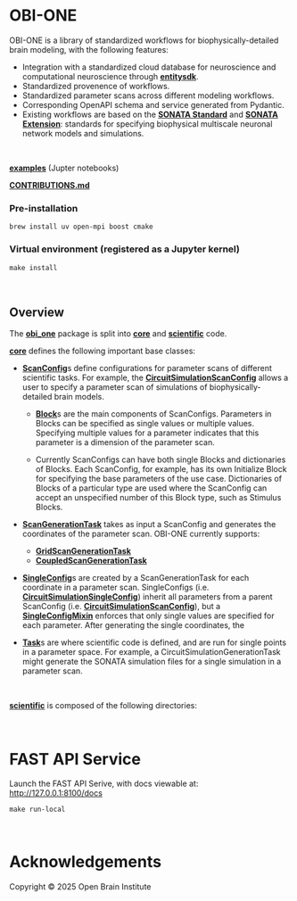 # OBI-ONE

OBI-ONE is a library of standardized workflows for biophysically-detailed brain modeling, with the following features:
- Integration with a standardized cloud database for neuroscience and computational neuroscience through [**entitysdk**](github.com/openbraininstitute/entitysdk).
- Standardized provenence of workflows.
- Standardized parameter scans across different modeling workflows.
- Corresponding OpenAPI schema and service generated from Pydantic.
- Existing workflows are based on the [**SONATA Standard**](https://github.com/AllenInstitute/sonata) and [**SONATA Extension**](https://sonata-extension.readthedocs.io/en/latest/sonata_simulation.html): standards for specifying biophysical multiscale neuronal network models and simulations.

<br>

[**examples**](examples/) (Jupter notebooks)

[**CONTRIBUTIONS.md**](CONTRIBUTIONS.md)



### Pre-installation
```
brew install uv open-mpi boost cmake
```

### Virtual environment (registered as a Jupyter kernel)
```
make install
```

<br>


## Overview

The [**obi_one**](obi_one/core/) package is split into [**core**](obi_one/core/) and [**scientific**](obi_one/scientific/) code.

[**core**](core/) defines the following important base classes:

- [**ScanConfig**](obi_one/core/scan_config.py)s define configurations for parameter scans of different scientific tasks. For example, the [**CircuitSimulationScanConfig**](obi_one/scientific/simulation/simulations.py) allows a user to specify a parameter scan of simulations of biophysically-detailed brain models.

    - [**Block**](obi_one/core/block.py)s are the main components of ScanConfigs. Parameters in Blocks can be specified as single values or multiple values. Specifying multiple values for a parameter indicates that this parameter is a dimension of the parameter scan.

    - Currently ScanConfigs can have both single Blocks and dictionaries of Blocks. Each ScanConfig, for example, has its own Initialize Block for specifying the base parameters of the use case. Dictionaries of Blocks of a particular type are used where the ScanConfig can accept an unspecified number of this Block type, such as Stimulus Blocks.

- [**ScanGenerationTask**](obi_one/core/scan_generation_task.py) takes as input a ScanConfig and generates the coordinates of the parameter scan. OBI-ONE currently supports: 
    - [**GridScanGenerationTask**](obi_one/core/scan_generation_task.py)
    - [**CoupledScanGenerationTask**](obi_one/core/scan_generation_task.py)

- [**SingleConfig**](obi_one/core/single.py)s are created by a ScanGenerationTask for each coordinate in a parameter scan. SingleConfigs (i.e. [**CircuitSimulationSingleConfig**](obi_one/scientific/simulation/simulations.py)) inherit all parameters from a parent ScanConfig (i.e. [**CircuitSimulationScanConfig**](obi_one/scientific/simulation/simulations.py)), but a [**SingleConfigMixin**](obi_one/core/single.py) enforces that only single values are specified for each parameter. After generating the single coordinates, the 

- [**Task**](obi_one/core/task.py)s are where scientific code is defined, and are run for single points in a parameter space. For example, a CircuitSimulationGenerationTask might generate the SONATA simulation files for a single simulation in a parameter scan.

<br>

[**scientific**](obi_one/scientific/) is composed of the following directories:



<br>


# FAST API Service

Launch the FAST API Serive, with docs viewable at: http://127.0.0.1:8100/docs
```
make run-local
```

<br>

# Acknowledgements
Copyright © 2025 Open Brain Institute

